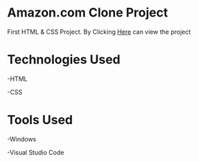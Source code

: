 # Amazon.com Clone Project

First HTML & CSS Project.
By Clicking [Here](https://ajeshht.github.io/amazon-clone/) can view the project

# Technologies Used
-HTML

-CSS

# Tools Used
-Windows

-Visual Studio Code
